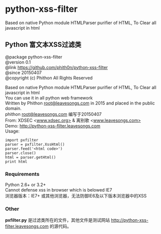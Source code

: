 # python-xss-filter
Based on native Python module HTMLParser purifier of HTML, To Clear all javascript in html  

## Python 富文本XSS过滤类
@package python-xss-filter  
@version 0.1  
@link https://github.com/phith0n/python-xss-filter  
@since 20150407  
@copyright (c) Phithon All Rights Reserved  

Based on native Python module HTMLParser purifier of HTML, To Clear all javascript in html  
You can use it in all python web framework  
Written by Phithon <root@leavesongs.com> in 2015 and placed in the public domain.  
phithon <root@leavesongs.com> 编写于20150407  
From: XDSEC <www.xdsec.org> & 离别歌 <www.leavesongs.com>  
Demo: http://python-xss-filter.leavesongs.com  
Usage:
	
	import pxfilter
	parser = pxfilter.XssHtml()
	parser.feed('<html code>')
	parser.close()
	html = parser.getHtml()
	print html


### Requirements
Python 2.6+ or 3.2+  
Cannot defense xss in browser which is belowed IE7  
浏览器版本：IE7+ 或其他浏览器，无法防御IE6及以下版本浏览器中的XSS  

### Other
**pxfilter.py** 是过滤类所在的文件，其他文件是测试网站 http://python-xss-filter.leavesongs.com 的源代码。  